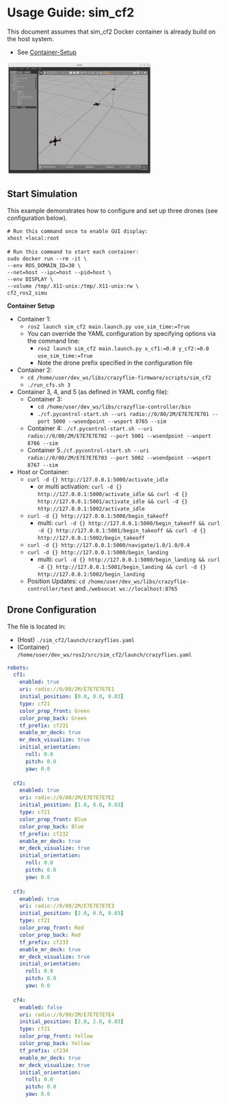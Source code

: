 # Usage Guide: sim_cf2

This document assumes that sim_cf2 Docker container is already build on the host system.

- See [Container-Setup](./Container-Setup.md)

<img src="./screenshot_simcf2.png" alt="screenshot_simcf2" style="zoom:33%;" />



## Start Simulation

This example demonstrates how to configure and set up three drones (see configuration below).

```shell
# Run this command once to enable GUI display:
xhost +local:root

# Run this command to start each container:
sudo docker run --rm -it \
--env ROS_DOMAIN_ID=30 \
--net=host --ipc=host --pid=host \
--env DISPLAY \
--volume /tmp/.X11-unix:/tmp/.X11-unix:rw \
cf2_ros2_simu
```

**Container Setup**

- Container 1:
  - `ros2 launch sim_cf2 main.launch.py use_sim_time:=True`
  - You can override the YAML configuration by specifying options via the command line:
    - `ros2 launch sim_cf2 main.launch.py x_cf1:=0.0 y_cf2:=0.0 use_sim_time:=True`
    - Note the drone prefix specified in the configuration file
- Container 2:
  - `cd /home/user/dev_ws/libs/crazyflie-firmware/scripts/sim_cf2`
  - `./run_cfs.sh 3`
- Container 3, 4, and 5 (as defined in YAML config file):
  - Container 3:
    - `cd /home/user/dev_ws/libs/crazyflie-controller/bin`
    - `./cf.pycontrol-start.sh --uri radio://0/80/2M/E7E7E7E701 --port 5000 --wsendpoint --wsport 8765 --sim`
  - Container 4: `./cf.pycontrol-start.sh --uri radio://0/80/2M/E7E7E7E702 --port 5001 --wsendpoint --wsport 8766 --sim`
  - Container 5`./cf.pycontrol-start.sh --uri radio://0/80/2M/E7E7E7E703 --port 5002 --wsendpoint --wsport 8767 --sim`
- Host or Container:
  - `curl -d {} http://127.0.0.1:5000/activate_idle`
    - or multi activation: `curl -d {} http://127.0.0.1:5000/activate_idle && curl -d {} http://127.0.0.1:5001/activate_idle && curl -d {} http://127.0.0.1:5002/activate_idle`
  - `curl -d {} http://127.0.0.1:5000/begin_takeoff`
    - multi: `curl -d {} http://127.0.0.1:5000/begin_takeoff && curl -d {} http://127.0.0.1:5001/begin_takeoff && curl -d {} http://127.0.0.1:5002/begin_takeoff`
  - `curl -d {} http://127.0.0.1:5000/navigate/1.0/1.0/0.4`
  - `curl -d {} http://127.0.0.1:5000/begin_landing`
    - multi: `curl -d {} http://127.0.0.1:5000/begin_landing && curl -d {} http://127.0.0.1:5001/begin_landing && curl -d {} http://127.0.0.1:5002/begin_landing`
  - Position Updates: `cd /home/user/dev_ws/libs/crazyflie-controller/test` and`./websocat ws://localhost:8765`

## Drone Configuration

The file is located in:

- (Host) `./sim_cf2/launch/crazyflies.yaml` 
- (Container) `/home/user/dev_ws/ros2/src/sim_cf2/launch/crazyflies.yaml` 

```yaml
robots:
  cf1:
    enabled: true
    uri: radio://0/80/2M/E7E7E7E7E1
    initial_position: [0.0, 0.0, 0.03]
    type: cf21
    color_prop_front: Green
    color_prop_back: Green
    tf_prefix: cf231
    enable_mr_deck: true
    mr_deck_visualize: true
    initial_orientation: 
      roll: 0.0
      pitch: 0.0
      yaw: 0.0

  cf2:
    enabled: true
    uri: radio://0/80/2M/E7E7E7E7E2
    initial_position: [1.0, 0.0, 0.03]
    type: cf21
    color_prop_front: Blue
    color_prop_back: Blue
    tf_prefix: cf232
    enable_mr_deck: true
    mr_deck_visualize: true
    initial_orientation: 
      roll: 0.0
      pitch: 0.0
      yaw: 0.0

  cf3:
    enabled: true
    uri: radio://0/80/2M/E7E7E7E7E3
    initial_position: [2.0, 0.0, 0.03]
    type: cf21
    color_prop_front: Red
    color_prop_back: Red
    tf_prefix: cf233
    enable_mr_deck: true
    mr_deck_visualize: true
    initial_orientation: 
      roll: 0.0
      pitch: 0.0
      yaw: 0.0

  cf4:
    enabled: false
    uri: radio://0/80/2M/E7E7E7E7E4
    initial_position: [2.0, 2.0, 0.03]
    type: cf21
    color_prop_front: Yellow
    color_prop_back: Yellow
    tf_prefix: cf234
    enable_mr_deck: true
    mr_deck_visualize: true
    initial_orientation: 
      roll: 0.0
      pitch: 0.0
      yaw: 0.0
```